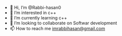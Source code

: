 - 👋 Hi, I’m @Rabbi-hasan0
- 👀 I’m interested in c++
- 🌱 I’m currently learning c++
- 💞️ I’m looking to collaborate on Softwar development
- 📫 How to reach me imrabbihasan@gmail.com

<!---
Rabbi-hasan0/Rabbi-hasan0 is a ✨ special ✨ repository because its `README.md` (this file) appears on your GitHub profile.
You can click the Preview link to take a look at your changes.
--->
